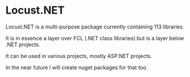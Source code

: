 # Locust.NET
Locust.NET is a multi-purpose package currently containing 113 libraries.

It is in essence a layer over FCL (.NET class libraries) but is a layer below .NET projects.

It can be used in various projects, mostly ASP.NET projects.

In the near future I will create nuget packages for that too.
